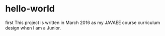 # hello-world
first
This project is written in March 2016 as my JAVAEE course curriculum design when I am a Junior.
